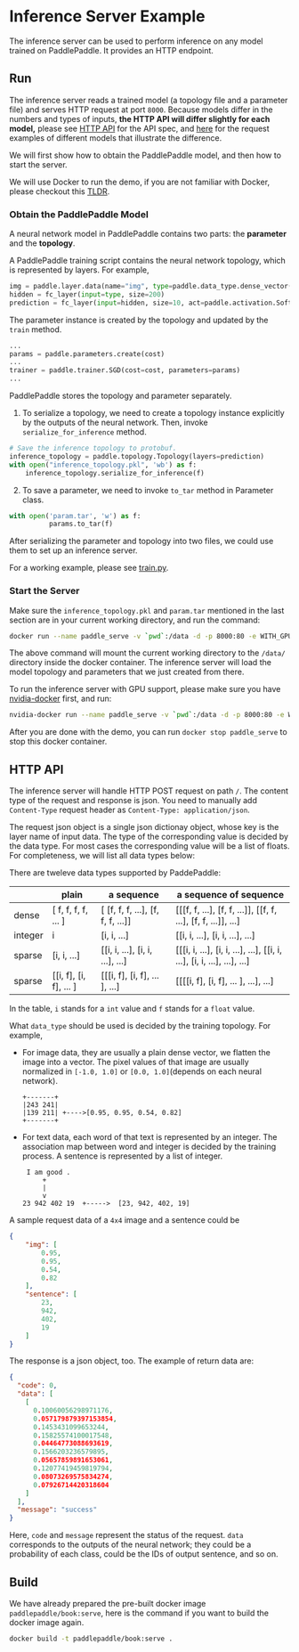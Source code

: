 # Inference Server Example

The inference server can be used to perform inference on any model trained on
PaddlePaddle. It provides an HTTP endpoint.

## Run

The inference server reads a trained model (a topology file and a
parameter file) and serves HTTP request at port `8000`. Because models
differ in the numbers and types of inputs, **the HTTP API will differ
slightly for each model,** please see [HTTP API](#http-api) for the
API spec,
and
[here](https://github.com/PaddlePaddle/book/wiki/PaddlePaddle-Book-pretrained-model) for
the request examples of different models that illustrate the
difference.

We will first show how to obtain the PaddlePaddle model, and then how
to start the server.

We will use Docker to run the demo, if you are not familiar with
Docker, please checkout
this
[TLDR](https://github.com/PaddlePaddle/Paddle/wiki/TLDR-for-new-docker-user).

### Obtain the PaddlePaddle Model

A neural network model in PaddlePaddle contains two parts: the
**parameter** and the **topology**.

A PaddlePaddle training script contains the neural network topology,
which is represented by layers. For example,

```python
img = paddle.layer.data(name="img", type=paddle.data_type.dense_vector(784))
hidden = fc_layer(input=type, size=200)
prediction = fc_layer(input=hidden, size=10, act=paddle.activation.Softmax())
```

The parameter instance is created by the topology and updated by the
`train` method.

```python
...
params = paddle.parameters.create(cost)
...
trainer = paddle.trainer.SGD(cost=cost, parameters=params)
...
```

PaddlePaddle stores the topology and parameter separately.

1. To serialize a topology, we need to create a topology instance
   explicitly by the outputs of the neural network. Then, invoke
   `serialize_for_inference` method.

  ```python
  # Save the inference topology to protobuf.
  inference_topology = paddle.topology.Topology(layers=prediction)
  with open("inference_topology.pkl", 'wb') as f:
      inference_topology.serialize_for_inference(f)
  ```

2. To save a parameter, we need to invoke `to_tar` method in Parameter
   class.

  ```python
  with open('param.tar', 'w') as f:
            params.to_tar(f)
  ```

 After serializing the parameter and topology into two files, we could
 use them to set up an inference server.

 For a working example, please see [train.py](https://github.com/reyoung/paddle_mnist_v2_demo/blob/master/train.py).


### Start the Server

Make sure the `inference_topology.pkl` and `param.tar` mentioned in
the last section are in your current working directory, and run the
command:

```bash
docker run --name paddle_serve -v `pwd`:/data -d -p 8000:80 -e WITH_GPU=0 paddlepaddle/book:serve
```

The above command will mount the current working directory to the
`/data/` directory inside the docker container. The inference server
will load the model topology and parameters that we just created from
there.

To run the inference server with GPU support, please make sure you have
[nvidia-docker](https://github.com/NVIDIA/nvidia-docker)
first, and run:

```bash
nvidia-docker run --name paddle_serve -v `pwd`:/data -d -p 8000:80 -e WITH_GPU=1 paddlepaddle/book:serve
```

After you are done with the demo, you can run `docker stop
paddle_serve` to stop this docker container.

## HTTP API

The inference server will handle HTTP POST request on path `/`. The
content type of the request and response is json. You need to manually
add `Content-Type` request header as `Content-Type: application/json`.

The request json object is a single json dictionay object, whose key
is the layer name of input data. The type of the corresponding value
is decided by the data type. For most cases the corresponding value
will be a list of floats. For completeness, we will list all data types
below:

There are tweleve data types supported by PaddePaddle:

| | plain | a sequence | a sequence of sequence |
| --- | --- | --- | ---|
| dense | [ f, f, f, f, ... ] | [ [f, f, f, ...], [f, f, f, ...]] | [[[f, f, ...], [f, f, ...]], [[f, f, ...], [f, f, ...]], ...] |
| integer | i | [i, i, ...] | [[i, i, ...], [i, i, ...], ...] |
| sparse | [i, i, ...] | [[i, i, ...], [i, i, ...], ...] | [[[i, i, ...], [i, i, ...], ...], [[i, i, ...], [i, i, ...], ...], ...] |
| sparse | [[i, f], [i, f], ... ] | [[[i, f], [i, f], ... ], ...] | [[[[i, f], [i, f], ... ], ...], ...]

In the table, `i` stands for a `int` value and `f` stands for a
`float` value.

What `data_type` should be used is decided by the training
topology. For example,

* For image data, they are usually a plain dense vector, we flatten
  the image into a vector. The pixel values of that image are usually
  normalized in `[-1.0, 1.0]` or `[0.0, 1.0]`(depends on each neural
  network).

    ```text
    +-------+
   |243 241|
   |139 211| +---->[0.95, 0.95, 0.54, 0.82]
   +-------+
    ```

* For text data, each word of that text is represented by an
  integer. The association map between word and integer is decided by
  the training process. A sentence is represented by a list of
  integer.

   ```text
    I am good .
        +
        |
        v
   23 942 402 19  +----->  [23, 942, 402, 19]
   ```

A sample request data of a `4x4` image and a sentence could be

```json
{
    "img": [
        0.95,
        0.95,
        0.54,
        0.82
    ],
    "sentence": [
        23,
        942,
        402,
        19
    ]
}
```

The response is a json object, too. The example of return data are:

```json
{
  "code": 0,
  "data": [
    [
      0.10060056298971176,
      0.057179879397153854,
      0.1453431099653244,
      0.15825574100017548,
      0.04464773088693619,
      0.1566203236579895,
      0.05657859891653061,
      0.12077419459819794,
      0.08073269575834274,
      0.07926714420318604
    ]
  ],
  "message": "success"
}
```

Here, `code` and `message` represent the status of the request.
`data` corresponds to the outputs of the neural network; they could be a
probability of each class, could be the IDs of output sentence, and so
on.

## Build

We have already prepared the pre-built docker image
`paddlepaddle/book:serve`, here is the command if you want to build
the docker image again.

```bash
docker build -t paddlepaddle/book:serve .
```
